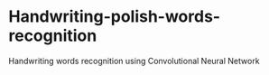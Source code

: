 # Handwriting-polish-words-recognition
Handwriting words recognition using Convolutional Neural Network
